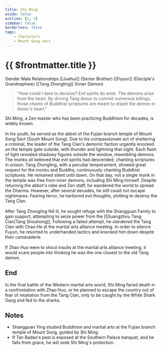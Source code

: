 ```yaml
---
title: Shi Ming
aside: false
outline: [2, 3]
sidebar: false
borderless: false
tags:
    - Characters
    - Mount Song Sect
---
```


# {{ $frontmatter.title }}

<ChTabs position="bottom">
	<ChTab title="Shi Ming">
		<Ch src='/images/characters/special826/normal.webp' position='right'/>
		<ChName nameZh='釋明' nameEn='Shi Ming' position='right' />
		<ChTable>
			<ChTr>
				<ChTd isTitle=true>
					Gender
				</ChTd>
				<ChTd>
					Male
				</ChTd>
			</ChTr>
			<ChTr>
				<ChTd isTitle=true position='center'>
					Relationships
				</ChTd>
			</ChTr>
			<ChTr>
				<ChTd position='center'>
					[[Juehui]] (Senior Brother)
				</ChTd>
			</ChTr>
			<ChTr>
				<ChTd position='center'>
					[[Fuyun]] (Disciple's Grandnephew)
				</ChTd>
			</ChTr>
			<ChTr>
				<ChTd position='center'>
					[[Tang Zhongling]] (Inner Demon)
				</ChTd>
			</ChTr>
		</ChTable>
	</ChTab>
</ChTabs>

> "How could I dare to deceive? Evil spirits do exist. The demons arise from the heart. By driving Tang donor to commit numerous killings, those chants of Buddhist scriptures are meant to dispel the demon in donor's heart."

Shi Ming, a Zen master who has been practicing Buddhism for decades, is widely known.
<br><br>
In his youth, he served as the abbot of the Fujian branch temple of Mount Song Sect (South Mount Song). Due to his compassionate act of sheltering a criminal, the leader of the Tang Clan's demonic faction urgently knocked on the temple gate outside, with thunder and lightning that night. Each flash of light revealed shadowy figures outside the window, resembling demons. The monks all believed that evil spirits had descended, chanting scriptures in unison. Tang Zhongling, with a peculiar temperament, showed great respect for the monks and Buddha, continuously chanting Buddhist scriptures. He remained silent until dawn. On that day, not a single monk in the temple was free from inner demons, including Shi Ming himself. Despite returning the abbot's robe and Zen staff, he wandered the world to spread the Dharma. However, after several decades, he still could not escape nightmares. Fearing terror, he harbored evil thoughts, plotting to destroy the Tang Clan.
<br><br>
After Tang Zhongling fell ill, he sought refuge with the Shangguan Family to gain support, attempting to seize power from the [[Guangzhou Tang Clan|Tang Shouhong]]. Following a failed attempt, he slandered the Tang Clan with Chao He at the martial arts alliance meeting. In order to silence Fuyun, he resorted to underhanded tactics and knocked him down despite their camaraderie.
<br><br>
If Zhao Huo were to shout insults at the martial arts alliance meeting, it would scare people into thinking he was the one closest to the old Tang demon.

## End

In the final battle of the Western martial arts world, Shi Ming faced death in a confrontation with Zhao Huo, or he planned to escape the country out of fear of retaliation from the Tang Clan, only to be caught by the White Shark Gang and fed to the sharks.

## Notes

-   Shangguan Ying studied Buddhism and martial arts at the Fujian branch temple of Mount Song, guided by Shi Ming.
-   If Tan Badao's past is exposed at the Southern Palace banquet, and he falls from grace, he will seek Shi Ming's protection.